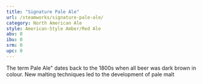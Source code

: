 ```yaml
---
title: "Signature Pale Ale"
url: /steamworks/signature-pale-ale/
category: North American Ale
style: American-Style Amber/Red Ale
abv: 0
ibu: 0
srm: 0
upc: 0
---
```

The term Pale Ale" dates back to the 1800s when all beer was dark brown in colour. New malting techniques led to the development of pale malt
